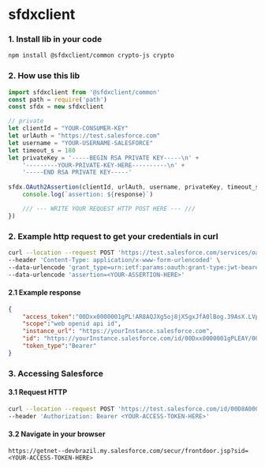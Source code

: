 # sfdxclient

### 1. Install lib in your code
```bash
npm install @sfdxclient/common crypto-js crypto
```

### 2. How use this lib

```javascript
import sfdxclient from '@sfdxclient/common'
const path = require('path')
const sfdx = new sfdxclient

// private
let clientId = "YOUR-CONSUMER-KEY"
let urlAuth = "https://test.salesforce.com"
let username = "YOUR-USERNAME-SALESFORCE"
let timeout_s = 180
let privateKey = '-----BEGIN RSA PRIVATE KEY-----\n' + 
    '---------YOUR-PRIVATE-KEY-HERE----------\n' + 
    '-----END RSA PRIVATE KEY-----'
    
sfdx.OAuth2Assertion(clientId, urlAuth, username, privateKey, timeout_s, (response) => {
    console.log(`assertion: ${response}`)

    /// --- WRITE YOUR REQUEST HTTP POST HERE --- ///
})
```

### 2. Example http request to get your credentials in curl
```bash
curl --location --request POST 'https://test.salesforce.com/services/oauth2/token' \
--header 'Content-Type: application/x-www-form-urlencoded' \
--data-urlencode 'grant_type=urn:ietf:params:oauth:grant-type:jwt-bearer' \
--data-urlencode 'assertion=<YOUR-ASSERTION-HERE>'
```

#### 2.1 Example response
```json
{
    "access_token":"00Dxx0000001gPL!AR8AQJXg5oj8jXSgxJfA0lBog.39AsX.LVpxezPwuX5VAIrrbbHMuol7GQxnMeYMN7cj8EoWr78nt1u44zU31IbYNNJguseu",
    "scope":"web openid api id",
    "instance_url": "https://yourInstance.salesforce.com",
    "id": "https://yourInstance.salesforce.com/id/00Dxx0000001gPLEAY/005xx000001SwiUAAS",
    "token_type":"Bearer"
}
```

### 3. Accessing Salesforce
#### 3.1 Request HTTP
```bash
curl --location --request POST 'https://test.salesforce.com/id/00D8A0000005hEGUAY/0053c00000BpXI1AAN' \
--header 'Authorization: Bearer <YOUR-ACCESS-TOKEN-HERE>'
```

#### 3.2 Navigate in your browser
```
https://getnet--devbrazil.my.salesforce.com/secur/frontdoor.jsp?sid=<YOUR-ACCESS-TOKEN-HERE>
```